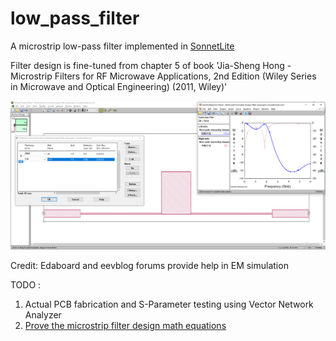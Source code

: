 # low_pass_filter
A microstrip low-pass filter implemented in [SonnetLite](http://www.sonnetsoftware.com/products/lite/)

Filter design is fine-tuned from chapter 5 of book 'Jia-Sheng Hong - Microstrip Filters for RF Microwave Applications, 2nd Edition (Wiley Series in Microwave and Optical Engineering)   (2011, Wiley)'


![layout_and_waveform](./layout_and_waveform.png)

Credit: Edaboard and eevblog forums provide help in EM simulation

TODO : 
1. Actual PCB fabrication and S-Parameter testing using Vector Network Analyzer
2. [Prove the microstrip filter design math equations](https://www.eevblog.com/forum/rf-microwave/microstrip-high-and-low-impedance-short-line-sections/)
